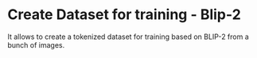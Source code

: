 # Create Dataset for training - Blip-2 
It allows to create a tokenized dataset for training based on BLIP-2 from a bunch of images. 


